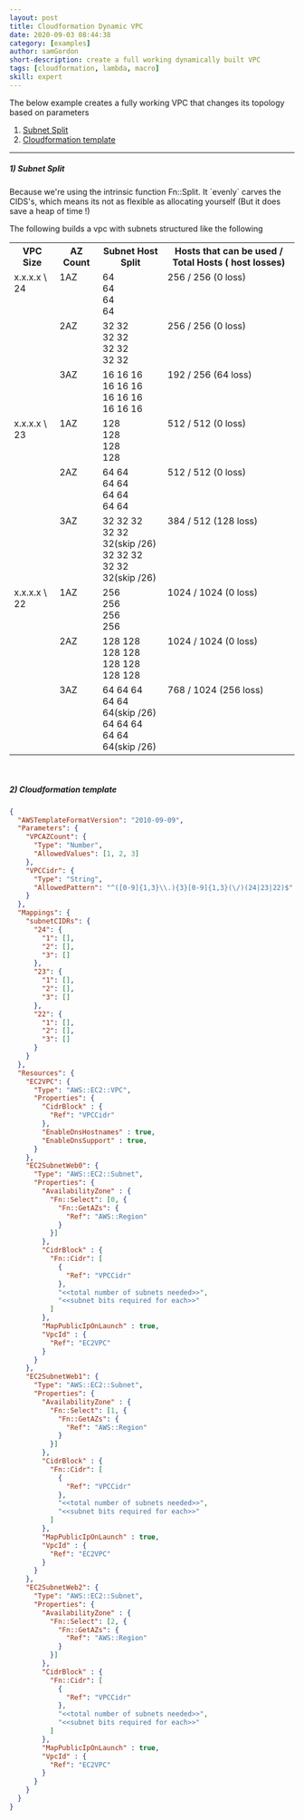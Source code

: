 ```yaml
---
layout: post
title: Cloudformation Dynamic VPC
date: 2020-09-03 08:44:38
category: [examples]
author: samGordon
short-description: create a full working dynamically built VPC
tags: [cloudformation, lambda, macro]
skill: expert
---
```


The below example creates a fully working VPC that changes its topology based on parameters

1. [Subnet Split](#subnet-split)
2. [Cloudformation template](#template)

---

<a name = "subnet-split"></a>
##### 1) Subnet Split

<div class="card tip">
  <div class="card-body">
    Because we're using the intrinsic function Fn::Split. It `evenly` carves the CIDS's, which means its not as flexible as allocating yourself (But it does save a heap of time !)
  </div>
</div>

The following builds a vpc with subnets structured like the following

<table class = "table" style = "width:100%;">
  <tr>
    <th>
      VPC Size
    </th>
    <th>
      AZ Count
    </th>
    <th>
      Subnet Host Split
    </th>
    <th>
      Hosts that can be used / Total Hosts ( host losses)
    </th>
  </tr>
  <tr>
    <td valign = "top">
      x.x.x.x \ 24
    </td>
    <td valign = "top">
      1AZ
    </td>
    <td>
      64<br> 64<br> 64<br> 64
    </td>
    <td valign = "top">
      256 / 256 (0 loss)
    </td>
  </tr>
  <tr>
    <td>
    </td>
    <td valign = "top">
      2AZ
    </td>
    <td>
      32 32<br> 32 32<br> 32 32<br> 32 32
    </td>
    <td valign = "top">
      256 / 256 (0 loss)
    </td>
  </tr>
  <tr>
    <td>
    </td>
    <td valign = "top">
      3AZ
    </td>
    <td>
      16 16 16<br> 16 16 16<br> 16 16 16<br> 16 16 16
    </td>
    <td valign = "top">
      192 / 256 (64 loss)
    </td>
  </tr>
  <tr>
    <td valign = "top">
      x.x.x.x \ 23
    </td>
    <td valign = "top">
      1AZ
    </td>
    <td>
      128<br> 128<br> 128<br> 128
    </td>
    <td valign = "top">
      512 / 512 (0 loss)
    </td>
  </tr>
  <tr>
    <td>
    </td>
    <td valign = "top">
      2AZ
    </td>
    <td>
      64 64<br> 64 64<br> 64 64<br> 64 64
    </td>
    <td valign = "top">
      512 / 512 (0 loss)
    </td>
  </tr>
  <tr>
    <td>
    </td>
    <td valign = "top">
      3AZ
    </td>
    <td>
      32 32 32 <br> 32 32 32(skip /26)<br> 32 32 32<br> 32 32 32(skip /26)
    </td>
    <td valign = "top">
      384 / 512 (128 loss)
    </td>
  </tr>
  <tr>
    <td valign = "top">
      x.x.x.x \ 22
    </td>
    <td valign = "top">
      1AZ
    </td>
    <td>
      256<br> 256<br> 256<br> 256
    </td>
    <td valign = "top">
      1024 / 1024 (0 loss)
    </td>
  </tr>
  <tr>
    <td>
    </td>
    <td valign = "top">
      2AZ
    </td>
    <td>
      128 128<br> 128 128<br> 128 128<br> 128 128
    </td>
    <td valign = "top">
      1024 / 1024 (0 loss)
    </td>
  </tr>
  <tr>
    <td>
    </td>
    <td valign = "top">
      3AZ
    </td>
    <td>
      64 64 64 <br> 64 64 64(skip /26)<br> 64 64 64<br> 64 64 64(skip /26)
    </td>
    <td valign = "top">
      768 / 1024 (256 loss)
    </td>
  </tr>
</table>

<br>

<a name = "template"></a>
##### 2) Cloudformation template

```json
{
  "AWSTemplateFormatVersion": "2010-09-09",
  "Parameters": {
    "VPCAZCount": {
      "Type": "Number",
      "AllowedValues": [1, 2, 3]
    },
    "VPCCidr": {
      "Type": "String",
      "AllowedPattern": "^([0-9]{1,3}\\.){3}[0-9]{1,3}(\/)(24|23|22)$"
    }
  },
  "Mappings": {
    "subnetCIDRs": {
      "24": {
        "1": [],
        "2": [],
        "3": []
      },
      "23": {
        "1": [],
        "2": [],
        "3": []
      },
      "22": {
        "1": [],
        "2": [],
        "3": []
      }
    }
  },
  "Resources": {
    "EC2VPC": {
      "Type": "AWS::EC2::VPC",
      "Properties": {
        "CidrBlock" : {
          "Ref": "VPCCidr"
        },
        "EnableDnsHostnames" : true,
        "EnableDnsSupport" : true,  
      }
    },
    "EC2SubnetWeb0": {
      "Type": "AWS::EC2::Subnet",
      "Properties": {
        "AvailabilityZone" : {
          "Fn::Select": [0, {
            "Fn::GetAZs": {
              "Ref": "AWS::Region"
            }
          }]
        },
        "CidrBlock" : {
          "Fn::Cidr": [
            {
              "Ref": "VPCCidr"
            },
            "<<total number of subnets needed>>",
            "<<subnet bits required for each>>"
          ]
        },
        "MapPublicIpOnLaunch" : true,
        "VpcId" : {
          "Ref": "EC2VPC"
        }
      }
    },
    "EC2SubnetWeb1": {
      "Type": "AWS::EC2::Subnet",
      "Properties": {
        "AvailabilityZone" : {
          "Fn::Select": [1, {
            "Fn::GetAZs": {
              "Ref": "AWS::Region"
            }
          }]
        },
        "CidrBlock" : {
          "Fn::Cidr": [
            {
              "Ref": "VPCCidr"
            },
            "<<total number of subnets needed>>",
            "<<subnet bits required for each>>"
          ]
        },
        "MapPublicIpOnLaunch" : true,
        "VpcId" : {
          "Ref": "EC2VPC"
        }
      }
    },
    "EC2SubnetWeb2": {
      "Type": "AWS::EC2::Subnet",
      "Properties": {
        "AvailabilityZone" : {
          "Fn::Select": [2, {
            "Fn::GetAZs": {
              "Ref": "AWS::Region"
            }
          }]
        },
        "CidrBlock" : {
          "Fn::Cidr": [
            {
              "Ref": "VPCCidr"
            },
            "<<total number of subnets needed>>",
            "<<subnet bits required for each>>"
          ]
        },
        "MapPublicIpOnLaunch" : true,
        "VpcId" : {
          "Ref": "EC2VPC"
        }
      }
    }
  }
}
```
